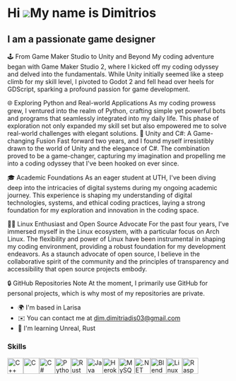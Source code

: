 Hi ![](https://user-images.githubusercontent.com/18350557/176309783-0785949b-9127-417c-8b55-ab5a4333674e.gif)My name is Dimitrios
=================================================================================================================================

I am a passionate game designer
-------------------------------

🕹️ From Game Maker Studio to Unity and Beyond 
My coding adventure began with Game Maker Studio 2, where I kicked off my coding odyssey and delved into the fundamentals. While Unity initially seemed like a steep climb for my skill level, I pivoted to Godot 2 and fell head over heels for GDScript, sparking a profound passion for game development. 

🌐 Exploring Python and Real-world Applications 
As my coding prowess grew, I ventured into the realm of Python, crafting simple yet powerful bots and programs that seamlessly integrated into my daily life. This phase of exploration not only expanded my skill set but also empowered me to solve real-world challenges with elegant solutions. 
🚀 Unity and C#: A Game-changing Fusion 
Fast forward two years, and I found myself irresistibly drawn to the world of Unity and the elegance of C#. The combination proved to be a game-changer, capturing my imagination and propelling me into a coding odyssey that I've been hooked on ever since. 

🎓 Academic Foundations 
As an eager student at UTH, I've been diving deep into the intricacies of digital systems during my ongoing academic journey. This experience is shaping my understanding of digital technologies, systems, and ethical coding practices, laying a strong foundation for my exploration and innovation in the coding space. 

👨‍💻 Linux Enthusiast and Open Source Advocate 
For the past four years, I've immersed myself in the Linux ecosystem, with a particular focus on Arch Linux. The flexibility and power of Linux have been instrumental in shaping my coding environment, providing a robust foundation for my development endeavors. As a staunch advocate of open source, I believe in the collaborative spirit of the community and the principles of transparency and accessibility that open source projects embody. 

🔒 GitHub Repositories Note 
At the moment, I primarily use GitHub for personal projects, which is why most of my repositories are private.

*   🌍  I'm based in Larisa
*   ✉️  You can contact me at [dim.dimitriadis03@gmail.com](mailto:dim.dimitriadis03@gmail.com)
*   🧠  I'm learning Unreal, Rust

### Skills 
<p align="left">
<a href="https://docs.microsoft.com/en-us/cpp/?view=msvc-170" target="_blank" rel="noreferrer"><img src="https://raw.githubusercontent.com/danielcranney/readme-generator/main/public/icons/skills/cplusplus-colored.svg" width="36" height="36" alt="C++" /></a><a href="https://docs.microsoft.com/en-us/cpp/?view=msvc-170" target="_blank" rel="noreferrer"><img src="https://raw.githubusercontent.com/danielcranney/readme-generator/main/public/icons/skills/c-colored.svg" width="36" height="36" alt="C" /></a><a href="https://docs.microsoft.com/en-us/dotnet/csharp/" target="_blank" rel="noreferrer"><img src="https://raw.githubusercontent.com/danielcranney/readme-generator/main/public/icons/skills/csharp-colored.svg" width="36" height="36" alt="C#" /></a><a href="https://www.python.org/" target="_blank" rel="noreferrer"><img src="https://raw.githubusercontent.com/danielcranney/readme-generator/main/public/icons/skills/python-colored.svg" width="36" height="36" alt="Python" /></a><a href="https://www.rust-lang.org/" target="_blank" rel="noreferrer"><img src="https://raw.githubusercontent.com/danielcranney/readme-generator/main/public/icons/skills/rust-colored.svg" width="36" height="36" alt="Rust" /></a><a href="https://www.oracle.com/java/" target="_blank" rel="noreferrer"><img src="https://raw.githubusercontent.com/danielcranney/readme-generator/main/public/icons/skills/java-colored.svg" width="36" height="36" alt="Java" /></a><a href="https://www.heroku.com/" target="_blank" rel="noreferrer"><img src="https://raw.githubusercontent.com/danielcranney/readme-generator/main/public/icons/skills/heroku-colored.svg" width="36" height="36" alt="Heroku" /></a><a href="https://www.mysql.com/" target="_blank" rel="noreferrer"><img src="https://raw.githubusercontent.com/danielcranney/readme-generator/main/public/icons/skills/mysql-colored.svg" width="36" height="36" alt="MySQL" /></a><a href="https://dotnet.microsoft.com/en-us/" target="_blank" rel="noreferrer"><img src="https://raw.githubusercontent.com/danielcranney/readme-generator/main/public/icons/skills/dot-net-colored.svg" width="36" height="36" alt=".NET" /></a><a href="https://www.blender.org/" target="_blank" rel="noreferrer"><img src="https://raw.githubusercontent.com/danielcranney/readme-generator/main/public/icons/skills/blender-colored.svg" width="36" height="36" alt="Blender" /></a><a href="https://www.linux.org" target="_blank" rel="noreferrer"><img src="https://raw.githubusercontent.com/danielcranney/readme-generator/main/public/icons/skills/linux-colored.svg" width="36" height="36" alt="Linux" /></a><a href="https://www.raspberrypi.org/" target="_blank" rel="noreferrer"><img src="https://raw.githubusercontent.com/danielcranney/readme-generator/main/public/icons/skills/raspberrypi-colored.svg" width="36" height="36" alt="Raspberry Pi" /></a>
                    </p>
